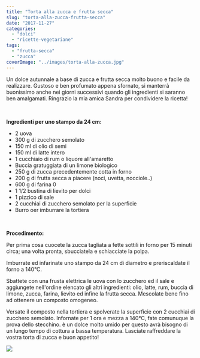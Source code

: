 ```yaml
---
title: "Torta alla zucca e frutta secca"
slug: "torta-alla-zucca-frutta-secca"
date: "2017-11-27"
categories: 
  - "dolci"
  - "ricette-vegetariane"
tags: 
  - "frutta-secca"
  - "zucca"
coverImage: "../images/torta-alla-zucca.jpg"
---
```


Un dolce autunnale a base di zucca e frutta secca molto buono e facile da realizzare. Gustoso e ben profumato appena sfornato, si manterrà buonissimo anche nei giorni successivi quando gli ingredienti si saranno ben amalgamati. Ringrazio la mia amica Sandra per condividere la ricetta!

 

**Ingredienti per uno stampo da 24 cm:**

- 2 uova
- 300 g di zucchero semolato
- 150 ml di olio di semi
- 150 ml di latte intero
- 1 cucchiaio di rum o liquore all'amaretto
- Buccia gratuggiata di un limone biologico
- 250 g di zucca precedentemente cotta in forno
- 200 g di frutta secca a piacere (noci, uvetta, nocciole..)
- 600 g di farina 0
- 1 1/2 bustina di lievito per dolci
- 1 pizzico di sale
- 2 cucchiai di zucchero semolato per la superficie
- Burro oer imburrare la tortiera

 

**Procedimento:**

Per prima cosa cuocete la zucca tagliata a fette sottili in forno per 15 minuti circa; una volta pronta, sbucciatela e schiacciate la polpa.

Imburrate ed infarinate uno stampo da 24 cm di diametro e preriscaldate il forno a 140°C.

Sbattete con una frusta elettrica le uova con lo zucchero ed il sale e aggiungete nell'ordine elencato gli altri ingredienti: olio, latte, rum, buccia di limone, zucca, farina, lievito ed infine la frutta secca. Mescolate bene fino ad ottenere un composto omogeneo.

Versate il composto nella tortiera e spolverate la superficie con 2 cucchiai di zucchero semolato. Infornate per 1 ora e mezza a 140°C, fate comunuque la prova dello stecchino. è un dolce molto umido per questo avrà bisogno di un lungo tempo di cottura a bassa temperatura. Lasciate raffreddare la vostra torta di zucca e buon appetito!

![](https://cucinadalnord.it/wp-content/uploads/2017/11/torta-alla-zucca1.jpg)

